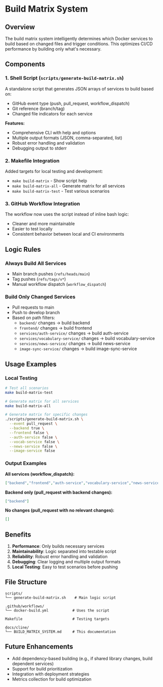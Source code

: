 # Build Matrix System

## Overview

The build matrix system intelligently determines which Docker services to build based on changed files and trigger conditions. This optimizes CI/CD performance by building only what's necessary.

## Components

### 1. Shell Script (`scripts/generate-build-matrix.sh`)

A standalone script that generates JSON arrays of services to build based on:

- GitHub event type (push, pull_request, workflow_dispatch)
- Git reference (branch/tag)
- Changed file indicators for each service

**Features:**

- Comprehensive CLI with help and options
- Multiple output formats (JSON, comma-separated, list)
- Robust error handling and validation
- Debugging output to stderr

### 2. Makefile Integration

Added targets for local testing and development:

- `make build-matrix` - Show script help
- `make build-matrix-all` - Generate matrix for all services
- `make build-matrix-test` - Test various scenarios

### 3. GitHub Workflow Integration

The workflow now uses the script instead of inline bash logic:

- Cleaner and more maintainable
- Easier to test locally
- Consistent behavior between local and CI environments

## Logic Rules

### Always Build All Services

- Main branch pushes (`refs/heads/main`)
- Tag pushes (`refs/tags/v*`)
- Manual workflow dispatch (`workflow_dispatch`)

### Build Only Changed Services

- Pull requests to main
- Push to develop branch
- Based on path filters:
  - `backend/` changes → build backend
  - `frontend/` changes → build frontend
  - `services/auth-service/` changes → build auth-service
  - `services/vocabulary-service/` changes → build vocabulary-service
  - `services/news-service/` changes → build news-service
  - `image-sync-service/` changes → build image-sync-service

## Usage Examples

### Local Testing

```bash
# Test all scenarios
make build-matrix-test

# Generate matrix for all services
make build-matrix-all

# Generate matrix for specific changes
./scripts/generate-build-matrix.sh \
  --event pull_request \
  --backend true \
  --frontend false \
  --auth-service false \
  --vocab-service false \
  --news-service false \
  --image-service false
```

### Output Examples

**All services (workflow_dispatch):**

```json
["backend","frontend","auth-service","vocabulary-service","news-service","image-sync-service"]
```

**Backend only (pull_request with backend changes):**

```json
["backend"]
```

**No changes (pull_request with no relevant changes):**

```json
[]
```

## Benefits

1. **Performance**: Only builds necessary services
2. **Maintainability**: Logic separated into testable script
3. **Reliability**: Robust error handling and validation
4. **Debugging**: Clear logging and multiple output formats
5. **Local Testing**: Easy to test scenarios before pushing

## File Structure

```
scripts/
└── generate-build-matrix.sh    # Main logic script

.github/workflows/
└── docker-build.yml           # Uses the script

Makefile                       # Testing targets

docs/cline/
└── BUILD_MATRIX_SYSTEM.md     # This documentation
```

## Future Enhancements

- Add dependency-based building (e.g., if shared library changes, build dependent services)
- Support for build prioritization
- Integration with deployment strategies
- Metrics collection for build optimization
